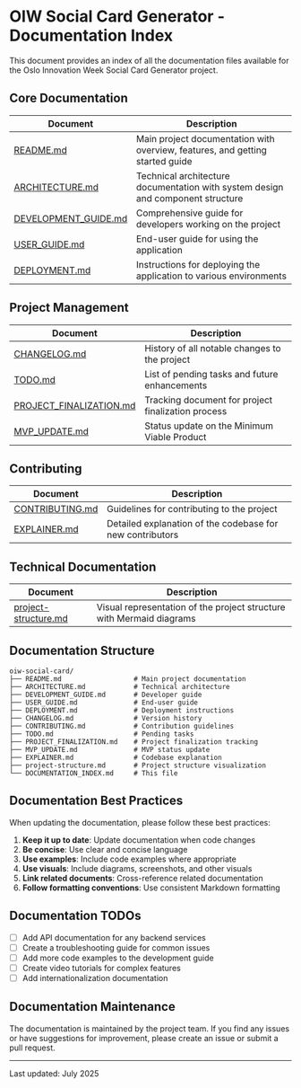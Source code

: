 # OIW Social Card Generator - Documentation Index

This document provides an index of all the documentation files available for the Oslo Innovation Week Social Card Generator project.

## Core Documentation

| Document | Description |
|----------|-------------|
| [README.md](README.md) | Main project documentation with overview, features, and getting started guide |
| [ARCHITECTURE.md](ARCHITECTURE.md) | Technical architecture documentation with system design and component structure |
| [DEVELOPMENT_GUIDE.md](DEVELOPMENT_GUIDE.md) | Comprehensive guide for developers working on the project |
| [USER_GUIDE.md](USER_GUIDE.md) | End-user guide for using the application |
| [DEPLOYMENT.md](DEPLOYMENT.md) | Instructions for deploying the application to various environments |

## Project Management

| Document | Description |
|----------|-------------|
| [CHANGELOG.md](CHANGELOG.md) | History of all notable changes to the project |
| [TODO.md](TODO.md) | List of pending tasks and future enhancements |
| [PROJECT_FINALIZATION.md](PROJECT_FINALIZATION.md) | Tracking document for project finalization process |
| [MVP_UPDATE.md](MVP_UPDATE.md) | Status update on the Minimum Viable Product |

## Contributing

| Document | Description |
|----------|-------------|
| [CONTRIBUTING.md](CONTRIBUTING.md) | Guidelines for contributing to the project |
| [EXPLAINER.md](EXPLAINER.md) | Detailed explanation of the codebase for new contributors |

## Technical Documentation

| Document | Description |
|----------|-------------|
| [project-structure.md](project-structure.md) | Visual representation of the project structure with Mermaid diagrams |

## Documentation Structure

```
oiw-social-card/
├── README.md                  # Main project documentation
├── ARCHITECTURE.md            # Technical architecture
├── DEVELOPMENT_GUIDE.md       # Developer guide
├── USER_GUIDE.md              # End-user guide
├── DEPLOYMENT.md              # Deployment instructions
├── CHANGELOG.md               # Version history
├── CONTRIBUTING.md            # Contribution guidelines
├── TODO.md                    # Pending tasks
├── PROJECT_FINALIZATION.md    # Project finalization tracking
├── MVP_UPDATE.md              # MVP status update
├── EXPLAINER.md               # Codebase explanation
├── project-structure.md       # Project structure visualization
└── DOCUMENTATION_INDEX.md     # This file
```

## Documentation Best Practices

When updating the documentation, please follow these best practices:

1. **Keep it up to date**: Update documentation when code changes
2. **Be concise**: Use clear and concise language
3. **Use examples**: Include code examples where appropriate
4. **Use visuals**: Include diagrams, screenshots, and other visuals
5. **Link related documents**: Cross-reference related documentation
6. **Follow formatting conventions**: Use consistent Markdown formatting

## Documentation TODOs

- [ ] Add API documentation for any backend services
- [ ] Create a troubleshooting guide for common issues
- [ ] Add more code examples to the development guide
- [ ] Create video tutorials for complex features
- [ ] Add internationalization documentation

## Documentation Maintenance

The documentation is maintained by the project team. If you find any issues or have suggestions for improvement, please create an issue or submit a pull request.

---

Last updated: July 2025 